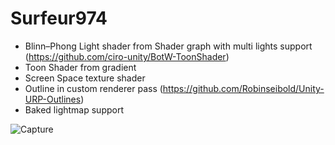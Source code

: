 # Surfeur974
- Blinn–Phong Light shader from Shader graph with multi lights support (https://github.com/ciro-unity/BotW-ToonShader)
- Toon Shader from gradient 
- Screen Space texture shader
- Outline in custom renderer pass (https://github.com/Robinseibold/Unity-URP-Outlines)
- Baked lightmap support

![Capture](https://user-images.githubusercontent.com/90988952/217340732-b90c4a21-2117-48e1-9541-8aea96e70bbb.PNG)
